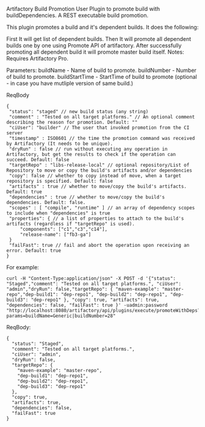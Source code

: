 Artifactory Build Promotion User Plugin to promote build with buildDependencies.
A REST executable build promotion.

This plugin promotes a build and it's dependent builds. It does the following:

First It will get list of dependent builds. Then It will promote all dependent builds one by one using Promote API of artifactory. After successfully promoting all dependent build it will promote master build itself.
Notes: Requires Artifactory Pro.

Parameters:
buildName - Name of build to promote.
buildNumber - Number of build to promote.
buildStartTime - StartTime of build to promote (optional - in case you have mutliple version of same build.)

ReqBody
```
{
 "status": "staged" // new build status (any string)
 "comment" : "Tested on all target platforms." // An optional comment describing the reason for promotion. Default: ""
 "ciUser": "builder" // The user that invoked promotion from the CI server
 "timestamp" : ISO8601 // the time the promotion command was received by Artifactory (It needs to be unique).
 "dryRun" : false // run without executing any operation in Artifactory, but get the results to check if the operation can succeed. Default: false
 "targetRepo" : "libs-release-local" // optional repository/List of Repository to move or copy the build's artifacts and/or dependencies
 "copy": false // whether to copy instead of move, when a target repository is specified. Default: false
 "artifacts" : true // whether to move/copy the build's artifacts. Default: true
 "dependencies" : true // whether to move/copy the build's dependencies. Default: false.
 "scopes" : [ "compile", "runtime" ] // an array of dependency scopes to include when "dependencies" is true
 "properties": { // a list of properties to attach to the build's artifacts (regardless if "targetRepo" is used).
     "components": ["c1","c3","c14"],
     "release-name": ["fb3-ga"]
 }
 "failFast": true // fail and abort the operation upon receiving an error. Default: true
}
```

For example:

```
curl -H "Content-Type:application/json" -X POST -d '{"status": "Staged","comment": "Tested on all target platforms.", "ciUser": "admin","dryRun": false,"targetRepo": { "maven-example": "master-repo","dep-build1": "dep-repo1", "dep-build2": "dep-repo1", "dep-build3": "dep-repo1" }, "copy": true, "artifacts": true, "dependencies": false, "failFast": true }' -uadmin:password "http://localhost:8080/artifactory/api/plugins/execute/promoteWithDeps?params=buildName=Generic|buildNumber=28"
```

ReqBody:
```
{
  "status": "Staged",
  "comment": "Tested on all target platforms.",
  "ciUser": "admin",
  "dryRun": false,
  "targetRepo": {
    "maven-example": "master-repo",
    "dep-build1": "dep-repo1",
    "dep-build2": "dep-repo1",
    "dep-build3": "dep-repo1"
  },
  "copy": true,
  "artifacts": true,
  "dependencies": false,
  "failFast": true
}
```





